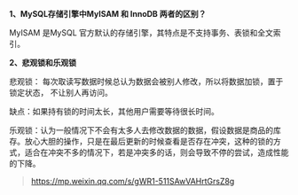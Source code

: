 **1、MySQL存储引擎中MyISAM 和 InnoDB 两者的区别？**

MyISAM 是MySQL 官方默认的存储引擎，其特点是不支持事务、表锁和全文索引。

**2、悲观锁和乐观锁**

悲观锁： 每次取读写数据时候总认为数据会被别人修改，所以将数据加锁，置于锁定状态， 不让别人再访问。

缺点：如果持有锁的时间太长，其他用户需要等待很长时间。

乐观锁：认为一般情况下不会有太多人去修改数据的数据，假设数据是商品的库存。放心大胆的操作，只是在最后更新的时候查看是否存在冲突，这种的锁的方式，适合在冲突不多的情况下，若是冲突多的话，则会导致不停的尝试，造成性能的下降。

> https://mp.weixin.qq.com/s/gWR1-511SAwVAHrtGrsZ8g  

